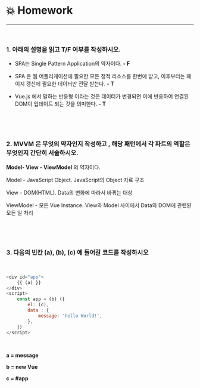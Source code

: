 # :boom: Homework

---

​																											

### 1. 아래의 설명을 읽고 T/F 여부를 작성하시오.

- SPA는 Single Pattern Application의 약자이다.   **-  F**

- SPA 은 웹 어플리케이션에 필요한 모든 정적 리소스를 한번에 받고, 이후부터는 페이지 갱신에 필요한 데이터만 전달 받는다.  **- T**

- Vue.js 에서 말하는 반응형 이라는 것은 데이터가 변경되면 이에 반응하여 연결된 DOM이 업데이트 되는 것을 의미한다.  **-  T**

  

  ​																																																																														

  ​																																																														

### 2. MVVM 은 무엇의 약자인지 작성하고 , 해당 패턴에서 각 파트의 역할은 무엇인지 간단히 서술하시오.



**Model- View - ViewModel** 의 약자이다.

Model - JavaScript Object. JavaScript의 Object 자료 구조

View - DOM(HTML).   Data의 변화에 따라서 바뀌는 대상

ViewModel - 모든 Vue Instance. View와 Model 사이에서 Data와 DOM에 관련된 모든 일 처리																			

​																												

​																																																																																				

### 3. 다음의 빈칸 (a), (b), (c) 에 들어갈 코드를 작성하시오

​																																													

```javascript
<div id="app">
    {{ (a) }}
</div>
<script>
	const app = (b) ({
        el: (c),
        data : {
            message: 'hello World!',
        },
    })
</script>

```

​																													

**a = message**

**b = new Vue**

**c = #app**

